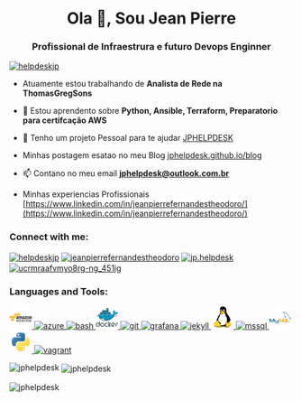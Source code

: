 <h1 align="center">Ola 👋, Sou Jean Pierre</h1>
<h3 align="center">Profissional de Infraestrura e futuro Devops Enginner</h3>

<p align="left"> <a href="https://twitter.com/helpdeskjp" target="blank"><img src="https://img.shields.io/twitter/follow/helpdeskjp?logo=twitter&style=for-the-badge" alt="helpdeskjp" /></a> </p>

- Atuamente estou trabalhando de **Analista de Rede na ThomasGregSons**

- 🌱 Estou aprendento sobre **Python, Ansible, Terraform, Preparatorio para certifcação AWS**

- 🤝 Tenho um projeto Pessoal para te ajudar [JPHELPDESK](https://jphelpdesk.github.io/)

- Minhas postagem esatao no meu Blog [jphelpdesk.github.io/blog](jphelpdesk.github.io/blog)

- 📫 Contano no meu email **jphelpdesk@outlook.com.br**

- Minhas experiencias Profissionais [https://www.linkedin.com/in/jeanpierrefernandestheodoro/](https://www.linkedin.com/in/jeanpierrefernandestheodoro/)

<h3 align="left">Connect with me:</h3>
<p align="left">
<a href="https://twitter.com/helpdeskjp" target="blank"><img align="center" src="https://raw.githubusercontent.com/rahuldkjain/github-profile-readme-generator/master/src/images/icons/Social/twitter.svg" alt="helpdeskjp" height="30" width="40" /></a>
<a href="https://linkedin.com/in/jeanpierrefernandestheodoro" target="blank"><img align="center" src="https://raw.githubusercontent.com/rahuldkjain/github-profile-readme-generator/master/src/images/icons/Social/linked-in-alt.svg" alt="jeanpierrefernandestheodoro" height="30" width="40" /></a>
<a href="https://instagram.com/jp.helpdesk" target="blank"><img align="center" src="https://raw.githubusercontent.com/rahuldkjain/github-profile-readme-generator/master/src/images/icons/Social/instagram.svg" alt="jp.helpdesk" height="30" width="40" /></a>
<a href="https://www.youtube.com/c/ucrmraafvmyo8rg-ng_451ig" target="blank"><img align="center" src="https://raw.githubusercontent.com/rahuldkjain/github-profile-readme-generator/master/src/images/icons/Social/youtube.svg" alt="ucrmraafvmyo8rg-ng_451ig" height="30" width="40" /></a>
</p>

<h3 align="left">Languages and Tools:</h3>
<p align="left"> <a href="https://aws.amazon.com" target="_blank" rel="noreferrer"> <img src="https://raw.githubusercontent.com/devicons/devicon/master/icons/amazonwebservices/amazonwebservices-original-wordmark.svg" alt="aws" width="40" height="40"/> </a> <a href="https://azure.microsoft.com/en-in/" target="_blank" rel="noreferrer"> <img src="https://www.vectorlogo.zone/logos/microsoft_azure/microsoft_azure-icon.svg" alt="azure" width="40" height="40"/> </a> <a href="https://www.gnu.org/software/bash/" target="_blank" rel="noreferrer"> <img src="https://www.vectorlogo.zone/logos/gnu_bash/gnu_bash-icon.svg" alt="bash" width="40" height="40"/> </a> <a href="https://www.docker.com/" target="_blank" rel="noreferrer"> <img src="https://raw.githubusercontent.com/devicons/devicon/master/icons/docker/docker-original-wordmark.svg" alt="docker" width="40" height="40"/> </a> <a href="https://git-scm.com/" target="_blank" rel="noreferrer"> <img src="https://www.vectorlogo.zone/logos/git-scm/git-scm-icon.svg" alt="git" width="40" height="40"/> </a> <a href="https://grafana.com" target="_blank" rel="noreferrer"> <img src="https://www.vectorlogo.zone/logos/grafana/grafana-icon.svg" alt="grafana" width="40" height="40"/> </a> <a href="https://jekyllrb.com/" target="_blank" rel="noreferrer"> <img src="https://www.vectorlogo.zone/logos/jekyllrb/jekyllrb-icon.svg" alt="jekyll" width="40" height="40"/> </a> <a href="https://www.linux.org/" target="_blank" rel="noreferrer"> <img src="https://raw.githubusercontent.com/devicons/devicon/master/icons/linux/linux-original.svg" alt="linux" width="40" height="40"/> </a> <a href="https://www.microsoft.com/en-us/sql-server" target="_blank" rel="noreferrer"> <img src="https://www.svgrepo.com/show/303229/microsoft-sql-server-logo.svg" alt="mssql" width="40" height="40"/> </a> <a href="https://www.mysql.com/" target="_blank" rel="noreferrer"> <img src="https://raw.githubusercontent.com/devicons/devicon/master/icons/mysql/mysql-original-wordmark.svg" alt="mysql" width="40" height="40"/> </a> <a href="https://www.python.org" target="_blank" rel="noreferrer"> <img src="https://raw.githubusercontent.com/devicons/devicon/master/icons/python/python-original.svg" alt="python" width="40" height="40"/> </a> <a href="https://www.vagrantup.com/" target="_blank" rel="noreferrer"> <img src="https://www.vectorlogo.zone/logos/vagrantup/vagrantup-icon.svg" alt="vagrant" width="40" height="40"/> </a> </p>

<p><img align="left" src="https://github-readme-stats.vercel.app/api/top-langs?username=jphelpdesk&show_icons=true&locale=en&layout=compact" alt="jphelpdesk" /></p>

<p>&nbsp;<img align="center" src="https://github-readme-stats.vercel.app/api?username=jphelpdesk&show_icons=true&locale=en" alt="jphelpdesk" /></p>

<p><img align="center" src="https://github-readme-streak-stats.herokuapp.com/?user=jphelpdesk&" alt="jphelpdesk" /></p>


